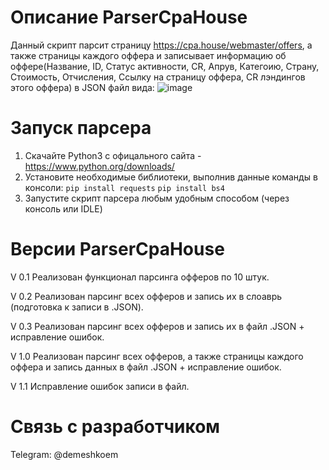 # Описание ParserCpaHouse
Данный скрипт парсит страницу https://cpa.house/webmaster/offers, а также страницы каждого оффера и записывает информацию об оффере(Название, ID, Статус активности, CR, Апрув, Категоию, Страну, Стоимость, Отчисления, Ссылку на страницу оффера, CR лэндингов этого оффера) в JSON файл вида:
![image](https://user-images.githubusercontent.com/69598745/124395806-72418f80-dd30-11eb-8222-b3cb93eaf88a.png)

# Запуск парсера
1. Скачайте Python3 c офицального сайта - https://www.python.org/downloads/
2. Установите необходимые библиотеки, выполнив данные команды в консоли:
`pip install requests`
`pip install bs4`
3. Запустите скрипт парсера любым удобным способом (через консоль или IDLE)

# Версии ParserCpaHouse
V 0.1 Реализован функционал парсинга офферов по 10 штук.

V 0.2 Реализован парсинг всех офферов и запись их в слоаврь (подготовка к записи в .JSON).

V 0.3 Реализован парсинг всех офферов и запись их в файл .JSON + исправление ошибок.

V 1.0 Реализован парсинг всех офферов, а также страницы каждого оффера и запись данных в файл .JSON + исправление ошибок.

V 1.1 Исправление ошибок записи в файл.

# Связь с разработчиком
Telegram: @demeshkoem
